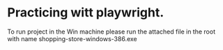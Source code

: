 # Practicing witt playwright. 

To run project in the Win machine please run the attached file in the root with name 
shopping-store-windows-386.exe